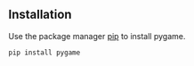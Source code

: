 ## Installation

Use the package manager [pip](https://pip.pypa.io/en/stable/) to install pygame.

```bash
pip install pygame
```